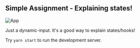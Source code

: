 ## Simple Assignment - Explaining states!

![App](https://i.ibb.co/tMbzgfB/a.png)

Just a dynamic-input. It's a good way to explain states/hooks!

Try ```yarn start``` to run the development server.
